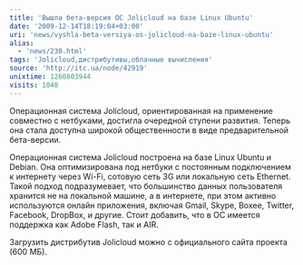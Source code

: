 ```yaml
---
title: 'Вышла бета-версия ОС Jolicloud на базе Linux Ubuntu'
date: '2009-12-14T18:19:04+03:00'
uri: 'news/vyshla-beta-versiya-os-jolicloud-na-baze-linux-ubuntu'
alias: 
  - 'news/230.html'
tags: 'Jolicloud,дистрибутивы,облачные вычисления'
source: 'http://itc.ua/node/42919'
unixtime: 1260803944
visits: 1048
---
```

Операционная система Jolicloud, ориентированная на применение совместно с нетбуками, достигла очередной ступени развития. Теперь она стала доступна широкой общественности в виде предварительной бета-версии. 

Операционная система Jolicloud построена на базе Linux Ubuntu и Debian. Она оптимизирована под нетбуки с постоянным подключением к интернету через Wi-Fi, сотовую сеть 3G или локальную сеть Ethernet. Такой подход подразумевает, что большинство данных пользователя хранится не на локальной машине, а в интернете, при этом активно используются онлайн приложения, включая Gmail, Skype, Boxee, Twitter, Facebook, DropBox, и другие. Стоит добавить, что в ОС имеется поддержка как Adobe Flash, так и AIR. 

Загрузить дистрибутив Jolicloud можно с официального сайта проекта (600 МБ).

